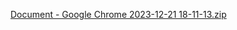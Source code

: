 [Document - Google Chrome 2023-12-21 18-11-13.zip](https://github.com/Ayearty/Toasty/files/13747605/Document.-.Google.Chrome.2023-12-21.18-11-13.zip)
